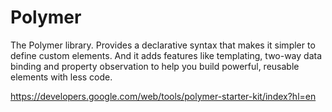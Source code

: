 # Polymer

The Polymer library. Provides a declarative syntax that makes it simpler to define custom elements. And it adds features like templating, two-way data binding and property observation to help you build powerful, reusable elements with less code.







https://developers.google.com/web/tools/polymer-starter-kit/index?hl=en